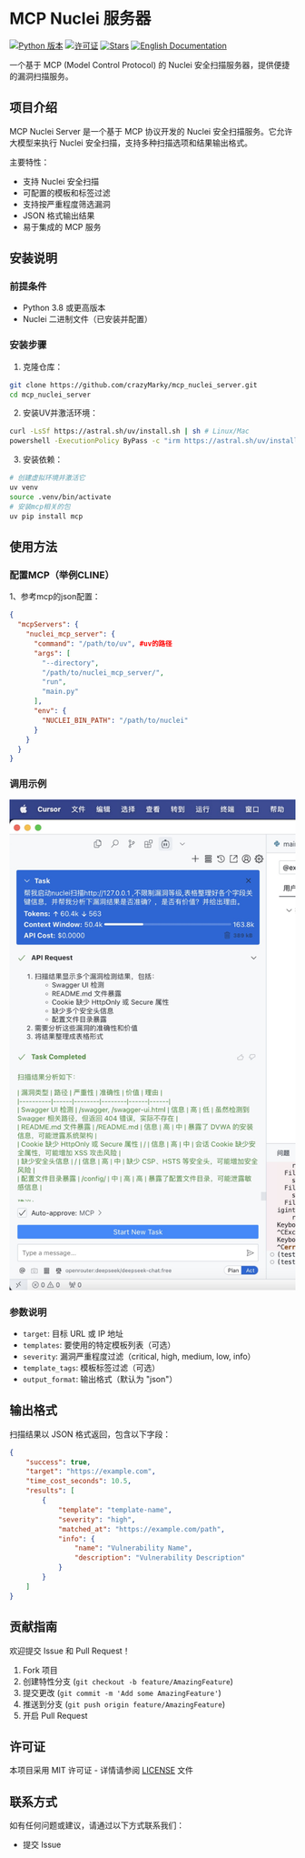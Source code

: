 # MCP Nuclei 服务器

[![Python 版本](https://img.shields.io/badge/python-3.8%2B-blue.svg)](https://www.python.org/downloads/)
[![许可证](https://img.shields.io/badge/license-MIT-green.svg)](LICENSE)
[![Stars](https://img.shields.io/github/stars/yourusername/mcp_nuclei_server.svg?style=social)](https://github.com/crazyMarky/mcp_nuclei_server)
[![English Documentation](https://img.shields.io/badge/English-README.md-blue)](README.md)

一个基于 MCP (Model Control Protocol) 的 Nuclei 安全扫描服务器，提供便捷的漏洞扫描服务。

## 项目介绍

MCP Nuclei Server 是一个基于 MCP 协议开发的 Nuclei 安全扫描服务。它允许大模型来执行 Nuclei 安全扫描，支持多种扫描选项和结果输出格式。

主要特性：
- 支持 Nuclei 安全扫描
- 可配置的模板和标签过滤
- 支持按严重程度筛选漏洞
- JSON 格式输出结果
- 易于集成的 MCP 服务

## 安装说明

### 前提条件

- Python 3.8 或更高版本
- Nuclei 二进制文件（已安装并配置）

### 安装步骤

1. 克隆仓库：
```bash
git clone https://github.com/crazyMarky/mcp_nuclei_server.git
cd mcp_nuclei_server
```

2. 安装UV并激活环境：
```bash
curl -LsSf https://astral.sh/uv/install.sh | sh # Linux/Mac
powershell -ExecutionPolicy ByPass -c "irm https://astral.sh/uv/install.ps1 | iex"  # Windows
```

3. 安装依赖：
```bash
# 创建虚拟环境并激活它
uv venv
source .venv/bin/activate
# 安装mcp相关的包
uv pip install mcp
```
 
## 使用方法

### 配置MCP（举例CLINE）

1、参考mcp的json配置：
```json
{
  "mcpServers": {
    "nuclei_mcp_server": {
      "command": "/path/to/uv", #uv的路径
      "args": [
        "--directory",
        "/path/to/nuclei_mcp_server/",
        "run",
        "main.py"
      ],
      "env": {
        "NUCLEI_BIN_PATH": "/path/to/nuclei"
      }
    }
  }
}
```
### 调用示例
![示例](./DOCS/示例.jpeg "cline使用示例")

### 参数说明

- `target`: 目标 URL 或 IP 地址
- `templates`: 要使用的特定模板列表（可选）
- `severity`: 漏洞严重程度过滤（critical, high, medium, low, info）
- `template_tags`: 模板标签过滤（可选）
- `output_format`: 输出格式（默认为 "json"）

## 输出格式

扫描结果以 JSON 格式返回，包含以下字段：

```json
{
    "success": true,
    "target": "https://example.com",
    "time_cost_seconds": 10.5,
    "results": [
        {
            "template": "template-name",
            "severity": "high",
            "matched_at": "https://example.com/path",
            "info": {
                "name": "Vulnerability Name",
                "description": "Vulnerability Description"
            }
        }
    ]
}
```

## 贡献指南

欢迎提交 Issue 和 Pull Request！

1. Fork 项目
2. 创建特性分支 (`git checkout -b feature/AmazingFeature`)
3. 提交更改 (`git commit -m 'Add some AmazingFeature'`)
4. 推送到分支 (`git push origin feature/AmazingFeature`)
5. 开启 Pull Request

## 许可证

本项目采用 MIT 许可证 - 详情请参阅 [LICENSE](LICENSE) 文件

## 联系方式

如有任何问题或建议，请通过以下方式联系我们：
- 提交 Issue